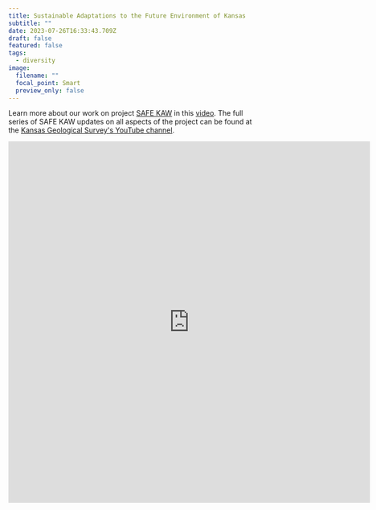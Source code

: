```yaml
---
title: Sustainable Adaptations to the Future Environment of Kansas
subtitle: ""
date: 2023-07-26T16:33:43.709Z
draft: false
featured: false
tags:
  - diversity
image:
  filename: ""
  focal_point: Smart
  preview_only: false
---
```

L﻿earn more about our work on project [SAFE KAW](https://today.ku.edu/2022/06/24/kansas-geological-survey-project-aims-help-agricultural-communities-prepare-risks-climate) in this [video](https://www.youtube.com/watch?v=gEmgpHTf3yM&t=62s). The full series of SAFE KAW updates on all aspects of the project can be found at the [Kansas Geological Survey's YouTube channel](https://www.youtube.com/@kansasgeologicalsurvey9815).  

<iframe width="720" height="720" src="https://www.youtube.com/embed/gEmgpHTf3yM" title="SAFE KAW – Community Resilience in the Kansas River Watershed (June 2023 update)" frameborder="0" allow="accelerometer; autoplay; clipboard-write; encrypted-media; gyroscope; picture-in-picture; web-share" allowfullscreen></iframe>